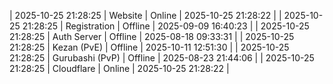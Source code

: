 | 2025-10-25 21:28:25 | Website | Online | 2025-10-25 21:28:22 |
| 2025-10-25 21:28:25 | Registration | Offline | 2025-09-09 16:40:23 |
| 2025-10-25 21:28:25 | Auth Server | Offline | 2025-08-18 09:33:31 |
| 2025-10-25 21:28:25 | Kezan (PvE) | Offline | 2025-10-11 12:51:30 |
| 2025-10-25 21:28:25 | Gurubashi (PvP) | Offline | 2025-08-23 21:44:06 |
| 2025-10-25 21:28:25 | Cloudflare | Online | 2025-10-25 21:28:22 |
